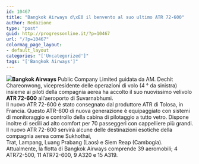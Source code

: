 ```yaml
---
id: 10467
title: "Bangkok Airways d\xE0 il benvento al suo ultimo ATR 72-600"
author: Redazione
type: "post"
guid: http://progressonline.it/?p=10467
url: "/?p=10467"
colormag_page_layout:
- default_layout
categories: "['Uncategorized']"
tags: "['Bangkok Airways']"
---
```


![](https://progressonline.it/wp-content/uploads/2019/01/bangkok.jpg)**Bangkok Airways** Public Company Limited guidata da AM. Dechit Chareonwong, vicepresidente delle operazioni di volo (4 ° da sinistra) insieme ai piloti della compagnia aerea ha accolto il suo nuovissimo velivolo **ATR 72-600** all’aeroporto di Suvarnabhumi.  
Il nuovo ATR 72-600 è stato consegnato dal produttore ATR di Tolosa, in Francia. Questo ATR-600 di nuova generazione è equipaggiato con sistemi di monitoraggio e controllo della cabina di pilotaggio a tutto vetro. Dispone inoltre di sedili ad alto comfort per 70 passeggeri con cappelliere più grandi. Il nuovo ATR 72-600 servirà alcune delle destinazioni esotiche della compagnia aerea come Sukhothai,  
Trat, Lampang, Luang Prabang (Laos) e Siem Reap (Cambogia). Attualmente, la flotta di Bangkok Airways comprende 39 aeromobili; 4 ATR72-500, 11 ATR72-600, 9 A320 e 15 A319.